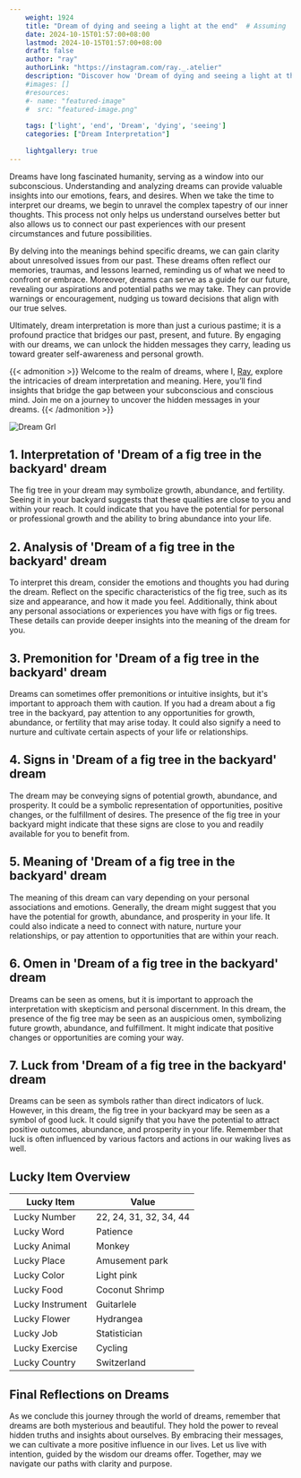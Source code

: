 ```yaml
---
    weight: 1924
    title: "Dream of dying and seeing a light at the end"  # Assuming 'title' column exists
    date: 2024-10-15T01:57:00+08:00
    lastmod: 2024-10-15T01:57:00+08:00
    draft: false
    author: "ray"
    authorLink: "https://instagram.com/ray._.atelier"
    description: "Discover how 'Dream of dying and seeing a light at the end' can interpret your future and uncover its significant meanings in your life."
    #images: []
    #resources:
    #- name: "featured-image"
    #  src: "featured-image.png"
    
    tags: ['light', 'end', 'Dream', 'dying', 'seeing']
    categories: ["Dream Interpretation"]
    
    lightgallery: true
---
```

    
Dreams have long fascinated humanity, serving as a window into our subconscious. Understanding and analyzing dreams can provide valuable insights into our emotions, fears, and desires. When we take the time to interpret our dreams, we begin to unravel the complex tapestry of our inner thoughts. This process not only helps us understand ourselves better but also allows us to connect our past experiences with our present circumstances and future possibilities.

By delving into the meanings behind specific dreams, we can gain clarity about unresolved issues from our past. These dreams often reflect our memories, traumas, and lessons learned, reminding us of what we need to confront or embrace. Moreover, dreams can serve as a guide for our future, revealing our aspirations and potential paths we may take. They can provide warnings or encouragement, nudging us toward decisions that align with our true selves.

Ultimately, dream interpretation is more than just a curious pastime; it is a profound practice that bridges our past, present, and future. By engaging with our dreams, we can unlock the hidden messages they carry, leading us toward greater self-awareness and personal growth.

{{< admonition >}}
Welcome to the realm of dreams, where I, [Ray](https://instagram.com/ray._.atelier), explore the intricacies of dream interpretation and meaning. Here, you’ll find insights that bridge the gap between your subconscious and conscious mind. Join me on a journey to uncover the hidden messages in your dreams.
{{< /admonition >}}

![Dream Grl](https://cdn.pixabay.com/photo/2017/11/02/03/35/gothic-2910057_1280.jpg "Dream Grl")

## 1. Interpretation of 'Dream of a fig tree in the backyard' dream

The fig tree in your dream may symbolize growth, abundance, and fertility. Seeing it in your backyard suggests that these qualities are close to you and within your reach. It could indicate that you have the potential for personal or professional growth and the ability to bring abundance into your life.

## 2. Analysis of 'Dream of a fig tree in the backyard' dream

To interpret this dream, consider the emotions and thoughts you had during the dream. Reflect on the specific characteristics of the fig tree, such as its size and appearance, and how it made you feel. Additionally, think about any personal associations or experiences you have with figs or fig trees. These details can provide deeper insights into the meaning of the dream for you.

## 3. Premonition for 'Dream of a fig tree in the backyard' dream

Dreams can sometimes offer premonitions or intuitive insights, but it's important to approach them with caution. If you had a dream about a fig tree in the backyard, pay attention to any opportunities for growth, abundance, or fertility that may arise today. It could also signify a need to nurture and cultivate certain aspects of your life or relationships.

## 4. Signs in 'Dream of a fig tree in the backyard' dream

The dream may be conveying signs of potential growth, abundance, and prosperity. It could be a symbolic representation of opportunities, positive changes, or the fulfillment of desires. The presence of the fig tree in your backyard might indicate that these signs are close to you and readily available for you to benefit from.

## 5. Meaning of 'Dream of a fig tree in the backyard' dream

The meaning of this dream can vary depending on your personal associations and emotions. Generally, the dream might suggest that you have the potential for growth, abundance, and prosperity in your life. It could also indicate a need to connect with nature, nurture your relationships, or pay attention to opportunities that are within your reach.

## 6. Omen in 'Dream of a fig tree in the backyard' dream

Dreams can be seen as omens, but it is important to approach the interpretation with skepticism and personal discernment. In this dream, the presence of the fig tree may be seen as an auspicious omen, symbolizing future growth, abundance, and fulfillment. It might indicate that positive changes or opportunities are coming your way.

## 7. Luck from 'Dream of a fig tree in the backyard' dream

Dreams can be seen as symbols rather than direct indicators of luck. However, in this dream, the fig tree in your backyard may be seen as a symbol of good luck. It could signify that you have the potential to attract positive outcomes, abundance, and prosperity in your life. Remember that luck is often influenced by various factors and actions in our waking lives as well.

## Lucky Item Overview
| Lucky Item          | Value              |
|---------------|--------------------|
| Lucky Number        | 22, 24, 31, 32, 34, 44  |
| Lucky Word          | Patience |
| Lucky Animal        | Monkey |
| Lucky Place         | Amusement park     |
| Lucky Color         | Light pink     |
| Lucky Food          | Coconut Shrimp      |
| Lucky Instrument    | Guitarlele |
| Lucky Flower        | Hydrangea    |
| Lucky Job           | Statistician       |
| Lucky Exercise      | Cycling  |
| Lucky Country       | Switzerland    |


##  Final Reflections on Dreams

As we conclude this journey through the world of dreams, remember that dreams are both mysterious and beautiful. They hold the power to reveal hidden truths and insights about ourselves. By embracing their messages, we can cultivate a more positive influence in our lives. Let us live with intention, guided by the wisdom our dreams offer. Together, may we navigate our paths with clarity and purpose.
